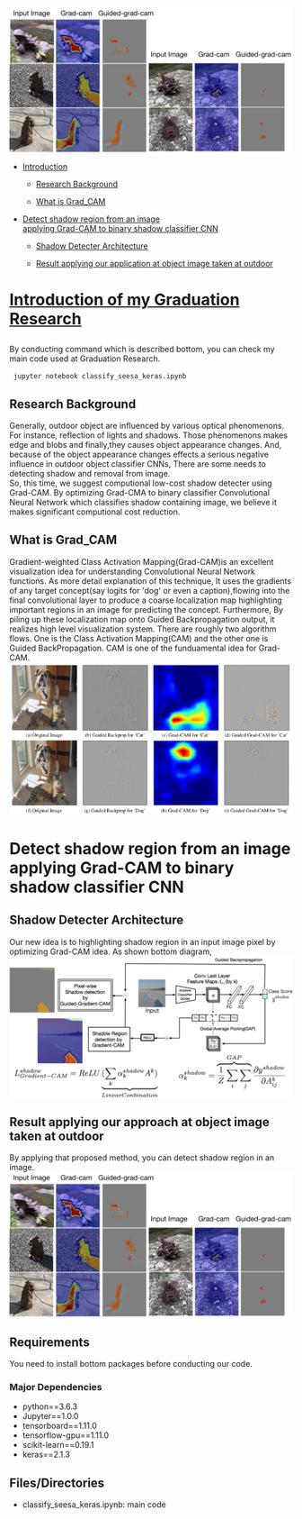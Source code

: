 <html>
  <body>
    <div>
      <img alt="er" src="https://github.com/Eljefemasao/Graduation_Research/blob/development/images_for_readme/gradcam.png" />
      </div>
<div>    
  <ul>    
      <li><p><a href="#introduction">Introduction</a></p></li>
      <ul>
      <li><p><a href="#Research Background">Research Background</a><p></li>
      <li><p><a href="#What is Grad_CAM">What is Grad_CAM</a></p></li>
      </ul>
</ul>

<ul>
      <li><p><a href="#detect">Detect shadow region from an image <br> applying Grad-CAM to binary shadow classifier CNN</a></p></li>
      <ul>
	<li><p><a href="#Shadow Detecter Architecture">Shadow Detecter Architecture</a></p></li>
	<li><p><a href="#Result applying our approach">Result applying our application at object image taken at outdoor</a></p></li>
      </ul>
    </ul>
</div>

  <h1><p><a href="#introduction">Introduction of my Graduation Research</a></p></h1>
By conducting command which is described bottom, you can check my main code used at Graduation Research.
  
<div>

 ```
  jupyter notebook classify_seesa_keras.ipynb
 ```
</div>

<h2>Research Background</h2>
<div>
<p>Generally, outdoor object are influenced by various optical phenomenons.
For instance, reflection of lights and shadows.
Those phenomenons makes edge and blobs and finally,they causes object appearance changes.
And, because of the object appearance changes effects a serious negative influence in outdoor object classifier CNNs,
      There are some needs to detecting shadow and removal from image.<br>
      So, this time, we suggest computional low-cost shadow detecter using Grad-CAM.
      By optimizing Grad-CMA to binary classifier Convolutional Neural Network which classifies shadow containing image, we believe it makes significant computional cost reduction. 
</p>
</div>

<h2>What is Grad_CAM</h2>
<div>
 Gradient-weighted Class Activation Mapping(Grad-CAM)is an excellent visualization idea for understanding Convolutional Neural Network functions. As more detail explanation of this technique, It uses the gradients of any target concept(say logits for 'dog' or even a caption),flowing into the final convolutional layer to produce a coarse localization map highlighting important regions in an image for predicting the concept.
Furthermore, By piling up these localization map onto Guided Backpropagation output, it realizes high level visualization system.
  There are roughly two algorithm flows. One is the Class Activation Mapping(CAM) and the other one is Guided BackPropagation.
 CAM is one of the funduamental idea for Grad-CAM.
 <div>
 <img alt="er" src="https://github.com/Eljefemasao/Graduation_Research/blob/development/images_for_readme/gradcam_paper.png">  
 </div>
</div>
<h1>Detect shadow region from an image <br> applying Grad-CAM to binary shadow classifier CNN</h1>
<h2>Shadow Detecter Architecture</h2>

<div>
  Our new idea is to highlighting shadow region in an input image pixel by optimizing Grad-CAM idea.
  As shown bottom diagram,
</div>
<div>  
<img alt="er" src="https://github.com/Eljefemasao/Graduation_Research/blob/development/images_for_readme/binary.png" >
</div>


<h2>Result applying our approach at object image taken at outdoor</h2>
By applying that proposed method, you can detect shadow region in an image.
<div>
<img alt="er" src="https://github.com/Eljefemasao/Graduation_Research/blob/development/images_for_readme/gradcam.png" >
</div>

<h2>Requirements</h2>
You need to install bottom packages before conducting our code.
<h3>Major Dependencies</h3>
<ul>
<li>python==3.6.3</li>
<li>Jupyter==1.0.0</li>
<li>tensorboard==1.11.0</li>
<li>tensorflow-gpu==1.11.0</li>
<li>scikit-learn==0.19.1</li>
<li>keras==2.1.3</li>

</ul>
<h2>Files/Directories</h2>
<ul>
<li>classify_seesa_keras.ipynb: main code</li>
</ul>

</body>
</html>
